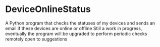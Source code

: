 # DeviceOnlineStatus
A Python program that checks the statuses of my devices and sends an email if these devices are online or offline
Still a work in progress, eventually the program will be upgraded to perform periodic checks remotely
open to suggestions

